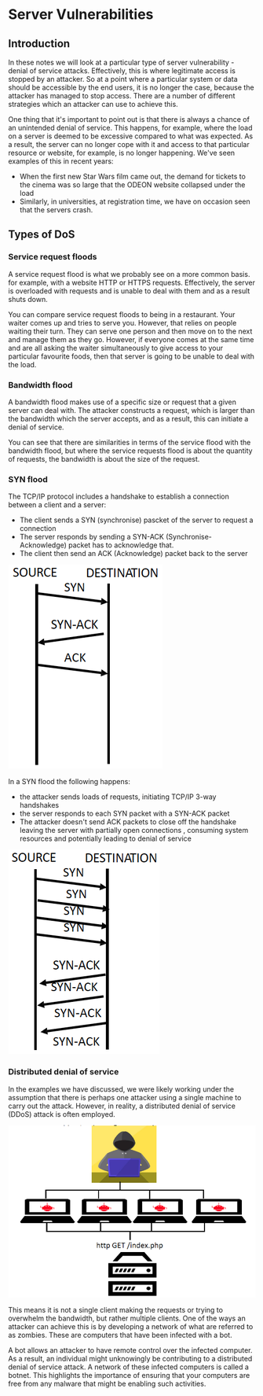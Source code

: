 # Server Vulnerabilities

## Introduction

In these notes we will look at a particular type of server vulnerability - denial of service attacks. Effectively, this is where legitimate access is stopped by an attacker. So at a point where a particular system or data should be accessible by the end users, it is no longer the case, because the attacker has managed to stop access. There are a number of different strategies which an attacker can use to achieve this.

One thing that it's important to point out is that there is always a chance of an unintended denial of service. This happens, for example, where the load on a server is deemed to be excessive compared to what was expected. As a result, the server can no longer cope with it and access to that particular resource or website, for example, is no longer happening. We've seen examples of this in recent years:
* When the first new Star Wars film came out, the demand for tickets to the cinema was so large that the ODEON website collapsed under the load
* Similarly, in universities, at registration time, we have on occasion seen that the servers crash.

## Types of DoS

### Service request floods

A service request flood is what we probably see on a more common basis. for example, with a website HTTP or HTTPS requests. Effectively, the server is overloaded with requests and is unable to deal with them and as a result shuts down.

You can compare service request floods to being in a restaurant. Your waiter comes up and tries to serve you. However, that relies on people waiting their turn. They can serve one person and then move on to the next and manage them as they go. However, if everyone comes at the same time and are all asking the waiter simultaneously to give access to your particular favourite foods, then that server is going to be unable to deal with the load.

### Bandwidth flood

A bandwidth flood makes use of a specific size or request that a given server can deal with. The attacker constructs a request, which is larger than the bandwidth which the server accepts, and as a result, this can initiate a denial of service.

You can see that there are similarities in terms of the service flood with the bandwidth flood, but where the service requests flood is about the quantity of requests, the bandwidth is about the size of the request.

### SYN flood

The TCP/IP protocol includes a handshake to establish a connection between a client and a server:

* The client sends a SYN (synchronise) pascket of the server to request a connection
* The server responds by sending a SYN-ACK (Synchronise-Acknowledge) packet has to acknowledge that.
* The client then send an ACK (Acknowledge) packet back to the server

![TCP handshake](./images/TCP_handshake.png)

In a SYN flood the following happens:

* the attacker sends loads of requests, initiating TCP/IP 3-way handshakes 
* the server responds to each SYN packet with a SYN-ACK packet
* The attacker doesn't send ACK packets to close off the handshake leaving the server with partially open connections , consuming system resources and potentially leading to denial of service

![SYN flood](./images/SYN_flood.png)

### Distributed denial of service

In the examples we have discussed, we were likely working under the assumption that there is perhaps one attacker using a single machine to carry out the attack. However, in reality, a distributed denial of service (DDoS) attack is often employed.

![DDoS](./images/DDoS.png)

This means it is not a single client making the requests or trying to overwhelm the bandwidth, but rather multiple clients. One of the ways an attacker can achieve this is by developing a network of what are referred to as zombies. These are computers that have been infected with a bot.

A bot allows an attacker to have remote control over the infected computer. As a result, an individual might unknowingly be contributing to a distributed denial of service attack. A network of these infected computers is called a botnet. This highlights the importance of ensuring that your computers are free from any malware that might be enabling such activities.

